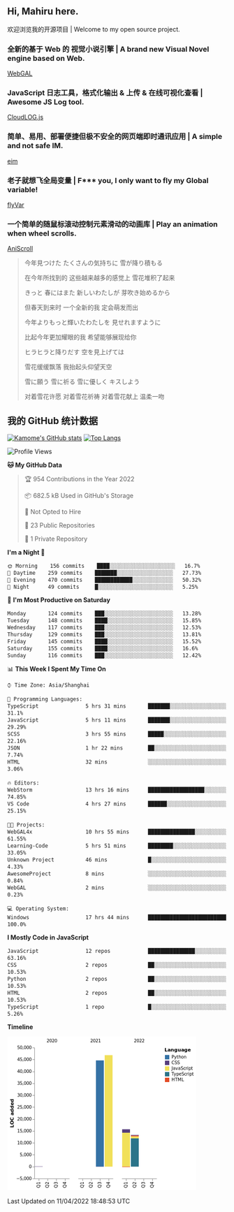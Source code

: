 ## Hi, Mahiru here.

欢迎浏览我的开源项目 | Welcome to my open source project.

### 全新的基于 Web 的 视觉小说引擎 | A brand new Visual Novel engine based on Web.

[WebGAL](https://github.com/MakinoharaShoko/WebGAL)

### JavaScript 日志工具，格式化输出 & 上传 & 在线可视化查看 | Awesome JS Log tool.

[CloudLOG.js](https://github.com/MakinoharaShoko/CloudLog.JS)

### 简单、易用、部署便捷但极不安全的网页端即时通讯应用 | A simple and not safe IM.

[eim](https://github.com/MakinoharaShoko/eim)

### 老子就想飞全局变量 | F*** you, I only want to fly my Global variable!

[flyVar](https://github.com/MakinoharaShoko/flyVar)

### 一个简单的随鼠标滚动控制元素滑动的动画库 | Play an animation when wheel scrolls.

[AniScroll](https://github.com/MakinoharaShoko/AniScroll)

> 今年見つけた たくさんの気持ちに 雪が降り積もる  
> 
> 在今年所找到的 这些越来越多的感觉上 雪花堆积了起来  
> 
> きっと 春にはまた 新しいわたしが 芽吹き始めるから  
> 
> 但春天到来时 一个全新的我 定会萌发而出  
> 
> 今年よりもっと輝いたわたしを 見せれますように  
> 
> 比起今年更加耀眼的我 希望能够展现给你  
> 
> ヒラヒラと降りだす 空を見上げては  
> 
> 雪花缓缓飘落 我抬起头仰望天空  
> 
> 雪に願う 雪に祈る 雪に優しく キスしよう  
> 
> 对着雪花许愿 对着雪花祈祷 对着雪花献上 温柔一吻

## 我的 GitHub 统计数据

[![Kamome's GitHub stats](https://github-readme-stats.vercel.app/api?username=MakinoharaShoko)](https://github.com/anuraghazra/github-readme-stats)
[![Top Langs](https://github-readme-stats.vercel.app/api/top-langs/?username=MakinoharaShoko&layout=compact)](https://github.com/anuraghazra/github-readme-stats)

<!--
**MakinoharaShoko/MakinoharaShoko** is a ✨ _special_ ✨ repository because its `README.md` (this file) appears on your GitHub profile.

Here are some ideas to get you started:

- 🔭 I’m currently working on ...
- 🌱 I’m currently learning ...
- 👯 I’m looking to collaborate on ...
- 🤔 I’m looking for help with ...
- 💬 Ask me about ...
- 📫 How to reach me: ...
- 😄 Pronouns: ...
- ⚡ Fun fact: ...
-->

<!--START_SECTION:waka-->
![Profile Views](http://img.shields.io/badge/Profile%20Views-1-blue)

**🐱 My GitHub Data** 

> 🏆 954 Contributions in the Year 2022
 > 
> 📦 682.5 kB Used in GitHub's Storage 
 > 
> 🚫 Not Opted to Hire
 > 
> 📜 23 Public Repositories 
 > 
> 🔑 1 Private Repository 
 > 
**I'm a Night 🦉** 

```text
🌞 Morning    156 commits    ████░░░░░░░░░░░░░░░░░░░░░   16.7% 
🌆 Daytime    259 commits    ███████░░░░░░░░░░░░░░░░░░   27.73% 
🌃 Evening    470 commits    ████████████░░░░░░░░░░░░░   50.32% 
🌙 Night      49 commits     █░░░░░░░░░░░░░░░░░░░░░░░░   5.25%

```
📅 **I'm Most Productive on Saturday** 

```text
Monday       124 commits    ███░░░░░░░░░░░░░░░░░░░░░░   13.28% 
Tuesday      148 commits    ████░░░░░░░░░░░░░░░░░░░░░   15.85% 
Wednesday    117 commits    ███░░░░░░░░░░░░░░░░░░░░░░   12.53% 
Thursday     129 commits    ███░░░░░░░░░░░░░░░░░░░░░░   13.81% 
Friday       145 commits    ████░░░░░░░░░░░░░░░░░░░░░   15.52% 
Saturday     155 commits    ████░░░░░░░░░░░░░░░░░░░░░   16.6% 
Sunday       116 commits    ███░░░░░░░░░░░░░░░░░░░░░░   12.42%

```


📊 **This Week I Spent My Time On** 

```text
⌚︎ Time Zone: Asia/Shanghai

💬 Programming Languages: 
TypeScript               5 hrs 31 mins       ███████░░░░░░░░░░░░░░░░░░   31.1% 
JavaScript               5 hrs 11 mins       ███████░░░░░░░░░░░░░░░░░░   29.29% 
SCSS                     3 hrs 55 mins       █████░░░░░░░░░░░░░░░░░░░░   22.16% 
JSON                     1 hr 22 mins        ██░░░░░░░░░░░░░░░░░░░░░░░   7.74% 
HTML                     32 mins             ░░░░░░░░░░░░░░░░░░░░░░░░░   3.06%

🔥 Editors: 
WebStorm                 13 hrs 16 mins      ██████████████████░░░░░░░   74.85% 
VS Code                  4 hrs 27 mins       ██████░░░░░░░░░░░░░░░░░░░   25.15%

🐱‍💻 Projects: 
WebGAL4x                 10 hrs 55 mins      ███████████████░░░░░░░░░░   61.55% 
Learning-Code            5 hrs 51 mins       ████████░░░░░░░░░░░░░░░░░   33.05% 
Unknown Project          46 mins             █░░░░░░░░░░░░░░░░░░░░░░░░   4.33% 
AwesomeProject           8 mins              ░░░░░░░░░░░░░░░░░░░░░░░░░   0.84% 
WebGAL                   2 mins              ░░░░░░░░░░░░░░░░░░░░░░░░░   0.23%

💻 Operating System: 
Windows                  17 hrs 44 mins      █████████████████████████   100.0%

```

**I Mostly Code in JavaScript** 

```text
JavaScript               12 repos            ███████████████░░░░░░░░░░   63.16% 
CSS                      2 repos             ██░░░░░░░░░░░░░░░░░░░░░░░   10.53% 
Python                   2 repos             ██░░░░░░░░░░░░░░░░░░░░░░░   10.53% 
HTML                     2 repos             ██░░░░░░░░░░░░░░░░░░░░░░░   10.53% 
TypeScript               1 repo              █░░░░░░░░░░░░░░░░░░░░░░░░   5.26%

```


**Timeline**

![Chart not found](https://raw.githubusercontent.com/MakinoharaShoko/MakinoharaShoko/main/charts/bar_graph.png) 


 Last Updated on 11/04/2022 18:48:53 UTC
<!--END_SECTION:waka-->
